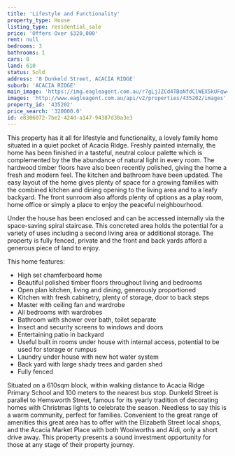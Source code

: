 ```yaml
---
title: 'Lifestyle and Functionality'
property_type: House
listing_type: residential_sale
price: 'Offers Over $320,000'
rent: null
bedrooms: 3
bathrooms: 1
cars: 0
land: 610
status: Sold
address: '8 Dunkeld Street, ACACIA RIDGE'
suburb: 'ACACIA RIDGE'
main_image: 'https://img.eagleagent.com.au/r7gLjJZCd4TBoNfdClWEX5kUFqw=/1280x854/smart/https://s3-us-west-2.amazonaws.com/eagleagent-orig/images/6821674/127289790-image-M.jpg'
images: 'http://www.eagleagent.com.au/api/v2/properties/435202/images'
property_id: '435202'
price_search: '320000.0'
id: e8306072-7be2-424d-a147-94387d30a3e3
---
```

This property has it all for lifestyle and functionality, a lovely family home situated in a quiet pocket of Acacia Ridge. Freshly painted internally, the home has been finished in a tasteful, neutral colour palette which is complemented by the the abundance of natural light in every room. The hardwood timber floors have also been recently polished, giving the home a fresh and modern feel. The kitchen and bathroom have been updated. The easy layout of the home gives plenty of space for a growing families with the combined kitchen and dining opening to the living area and to a leafy backyard. The front sunroom also affords plenty of options as a play room, home office or simply a place to enjoy the peaceful neighbourhood.

Under the house has been enclosed and can be accessed internally via the space-saving spiral staircase. This concreted area holds the potential for a variety of uses including a second living area or additional storage. The property is fully fenced, private and the front and back yards afford a generous piece of land to enjoy.

This home features:

*  High set chamferboard home
*  Beautiful polished timber floors throughout living and bedrooms
*  Open plan kitchen, living and dining, generously proportioned
*  Kitchen with fresh cabinetry, plenty of storage, door to back steps
*  Master with ceiling fan and wardrobe
*  All bedrooms with wardrobes
*  Bathroom with shower over bath, toilet separate
*  Insect and security screens to windows and doors
*  Entertaining patio in backyard
*  Useful built in rooms under house with internal access, potential to be used for storage or rumpus
*  Laundry under house with new hot water system
*  Back yard with large shady trees and garden shed
*  Fully fenced

Situated on a 610sqm block, within walking distance to Acacia Ridge Primary School and 100 meters to the nearest bus stop. Dunkeld Street is parallel to Hemsworth Street, famous for its yearly tradition of decorating homes with Christmas lights to celebrate the season. Needless to say this is a warm community, perfect for families. Convenient to the great range of amenities this great area has to offer with the Elizabeth Street local shops, and the Acacia Market Place with both Woolworths and Aldi, only a short drive away. This property presents a sound investment opportunity for those at any stage of their property journey.